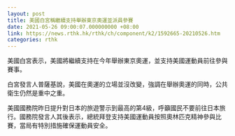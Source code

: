 ```yaml
---
layout: post
title: 美國白宮稱繼續支持舉辦東京奧運並派員參賽
date: 2021-05-26 09:00:07.000000000 +08:00
link: https://news.rthk.hk/rthk/ch/component/k2/1592665-20210526.htm
categories: rthk
---
```


美國白宮表示，美國將繼續支持在今年舉辦東京奧運，並支持美國運動員前往參與賽事。

白宮發言人普薩基說，美國在奧運的立場並沒改變，強調在舉辦奧運的同時，公共衛生仍然是重中之重。

美國國務院昨日提升對日本的旅遊警示到最高的第4級，呼籲國民不要前往日本旅行。國務院發言人其後表示，總統拜登支持美國運動員按照奧林匹克精神參與比賽，當局有特別措施確保運動員安全。
